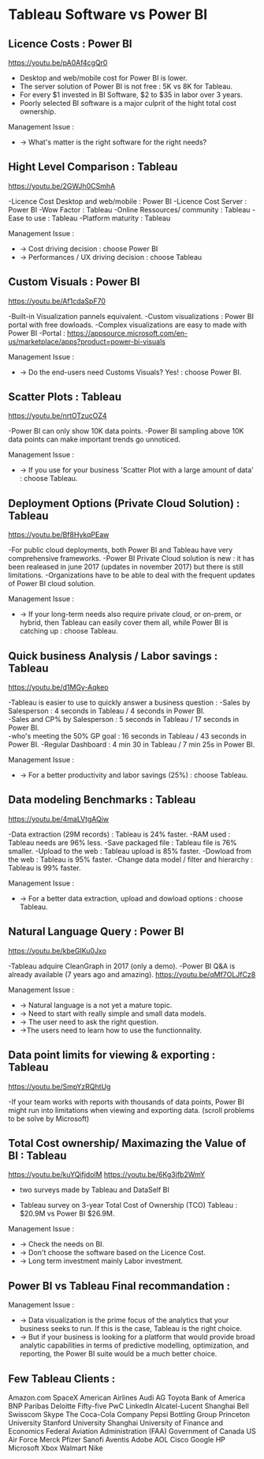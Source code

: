 
# Tableau Software vs Power BI 

## Licence Costs : Power BI 
https://youtu.be/pA0Af4cgQr0

- Desktop and web/mobile cost for Power BI is lower.  
- The server solution of Power BI is not free : 5K vs 8K for Tableau. 
- For every $1 invested in BI Software, $2 to $35 in labor over 3 years. 
- Poorly selected BI software is a major culprit of the hight total cost ownership. 

Management Issue : 
* -> What's matter is the right software for the right needs? 


## Hight Level Comparison : Tableau
https://youtu.be/2GWJh0CSmhA

-Licence Cost  Desktop and web/mobile : Power BI 
-Licence Cost Server : Power BI 
-Wow Factor : Tableau 
-Online Ressources/ community : Tableau 
-Ease to use : Tableau 
-Platform maturity : Tableau 

Management Issue : 
* -> Cost driving decision : choose Power BI 
* -> Performances / UX driving decision : choose Tableau 


## Custom Visuals : Power BI 
https://youtu.be/Af1cdaSpF70

-Built-in Visualization pannels equivalent. 
-Custom visualizations : Power BI portal with free dowloads.
-Complex visualizations are easy to made with Power BI 
-Portal : https://appsource.microsoft.com/en-us/marketplace/apps?product=power-bi-visuals


Management Issue : 
* -> Do the end-users need Customs Visuals? Yes! : choose Power BI. 


## Scatter Plots : Tableau 
https://youtu.be/nrtOTzucOZ4

-Power BI can only show 10K data points. 
-Power BI sampling above 10K data points can make important trends go unnoticed. 

Management Issue : 
* -> If you use for your business 'Scatter Plot with a large amount of data' : choose Tableau.  


## Deployment Options (Private Cloud Solution) : Tableau 
https://youtu.be/Bf8HykqPEaw

-For public cloud deployments, both Power BI and Tableau have very comprehensive frameworks. 
-Power BI Private Cloud solution is new : it has been realeased in june 2017 (updates in november 2017) but there is still limitations. 
-Organizations have to be able to deal with the frequent updates of Power BI cloud solution. 

Management Issue : 
* -> If your long-term needs also require private cloud, or on-prem, or hybrid, then Tableau can easily cover them all, while Power BI is catching up : choose Tableau. 


## Quick business Analysis / Labor savings : Tableau 
https://youtu.be/d1MGy-Aqkeo

-Tableau is easier to use to quickly answer a business question : 
	-Sales by Salesperson : 4 seconds in Tableau / 4 seconds in Power BI.  
	-Sales  and CP% by Salesperson : 5 seconds in Tableau / 17 seconds in Power BI.  
	-who's meeting the 50% GP goal : 16 seconds in Tableau / 43 seconds in Power BI. 
-Regular Dashboard : 4 min 30 in Tableau / 7 min 25s in Power BI. 

Management Issue : 
* -> For a better productivity and labor savings (25%) : choose Tableau. 


## Data modeling Benchmarks : Tableau 
https://youtu.be/4maLVtgAQiw

-Data extraction (29M records) : Tableau is 24% faster. 
-RAM used : Tableau needs are 96% less. 
-Save packaged file : Tableau file is 76% smaller. 
-Upload to the web : Tableau upload is 85% faster.
-Dowload from the web : Tableau is 95% faster. 
-Change data model / filter and hierarchy : Tableau is 99% faster. 



Management Issue : 
* -> For a better data extraction, upload and dowload options : choose Tableau.


## Natural Language Query : Power BI 
https://youtu.be/kbeGIKu0Jxo
 
-Tableau adquire CleanGraph in 2017 (only a demo). 
-Power BI Q&A is already available (7 years ago and amazing). https://youtu.be/qMf7OLJfCz8

Management Issue : 
* -> Natural language is a not yet a mature topic. 
* -> Need to start with really simple and small data models.
* -> The user need to ask the right question. 
* ->The users need to learn how to use the functionnality. 


## Data point limits for viewing & exporting : Tableau
https://youtu.be/SmpYzRQhtUg

-If your team works with reports with thousands of data points, Power BI might run into limitations when viewing and exporting data. (scroll problems to be solve by Microsoft)


## Total Cost ownership/ Maximazing the Value of BI : Tableau 
https://youtu.be/kuYQifjdolM
https://youtu.be/6Kg3jfb2WmY
* two surveys made by Tableau and DataSelf BI

- Tableau survey on 3-year Total Cost of Ownership (TCO)
Tableau : $20.9M vs Power BI $26.9M. 

Management Issue : 
* -> Check the needs on BI. 
* -> Don't choose the software based on the Licence Cost.  
* -> Long term investment mainly Labor investment. 


## Power BI vs Tableau Final recommandation : 

Management Issue : 
* -> Data visualization is the prime focus of the analytics that your business seeks to run. If this is the case, Tableau is the right choice. 
* -> But if your business is looking for a platform that would provide broad analytic capabilities in terms of predictive modelling, optimization, and reporting, the Power BI suite would be a much better choice. 

## Few Tableau Clients : 
Amazon.com
SpaceX
American Airlines
Audi AG
Toyota
Bank of America
BNP Paribas
Deloitte
Fifty-five
PwC
LinkedIn
Alcatel-Lucent Shanghai Bell
Swisscom
Skype
The Coca-Cola Company
Pepsi Bottling Group
Princeton University
Stanford University
Shanghai University of Finance and Economics
Federal Aviation Administration (FAA)
Government of Canada
US Air Force
Merck
Pfizer
Sanofi Aventis
Adobe
AOL
Cisco
Google
HP
Microsoft Xbox
Walmart
Nike
```
